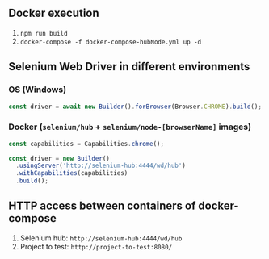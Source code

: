 ## Docker execution
1. `npm run build`
2. `docker-compose -f docker-compose-hubNode.yml up -d`



## Selenium Web Driver in different environments
### OS (Windows)
```javascript
const driver = await new Builder().forBrowser(Browser.CHROME).build();
```
### Docker (`selenium/hub` + `selenium/node-[browserName]` images)
```javascript
const capabilities = Capabilities.chrome();

const driver = new Builder()
  .usingServer('http://selenium-hub:4444/wd/hub')
  .withCapabilities(capabilities)
  .build();
```



## HTTP access between containers of docker-compose
1. Selenium hub: `http://selenium-hub:4444/wd/hub`
2. Project to test: `http://project-to-test:8080/`
